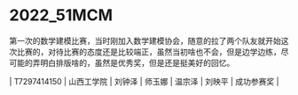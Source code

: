 # 2022_51MCM

第一次的数学建模比赛，当时刚加入数学建模协会，随意的拉了两个队友就开始这次比赛的，对待比赛的态度还是比较端正，虽然当初啥也不会，但是边学边练，尽可能的弄明白排版啥的，虽然是优秀奖，但是还是挺美好的回忆。

| T7297414150 | 山西工学院 | 刘钟泽 | 师玉娜 | 温宗泽 | 刘映平 | 成功参赛奖 |
